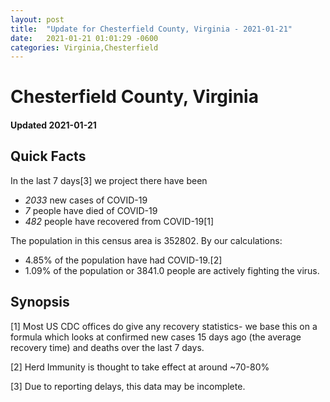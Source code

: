 ```yaml
---
layout: post
title:  "Update for Chesterfield County, Virginia - 2021-01-21"
date:   2021-01-21 01:01:29 -0600
categories: Virginia,Chesterfield
---
```


# Chesterfield County, Virginia
#### Updated 2021-01-21

## Quick Facts

In the last 7 days[3] we project there have been
- *2033* new cases of COVID-19
- *7* people have died of COVID-19
- *482* people have recovered from COVID-19[1]

The population in this census area is 352802. By our calculations:
- 4.85% of the population have had COVID-19.[2]
- 1.09% of the population or 3841.0 people are actively fighting the virus.

## Synopsis




[1] Most US CDC offices do give any recovery statistics- we base this on a formula which looks at confirmed new cases
15 days ago (the average recovery time) and deaths over the last 7 days.

[2] Herd Immunity is thought to take effect at around ~70-80%

[3] Due to reporting delays, this data may be incomplete.
 
    